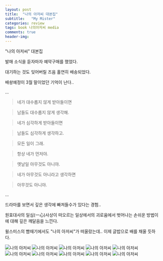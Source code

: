 ```yaml
---
layout: post
title:  "나의 아저씨 대본집"
subtitle:   "My Mister"
categories: review
tags: book 나의아저씨 media
comments: true
header-img: 
---
```


"나의 아저씨" 대본집

발매 소식을 듣자마자 예약구매를 했었다. 

대기하는 것도 잊어버릴 즈음 홀연히 배송되었다. 

배솽예정이 3월 말이었던 기억이 난다.. 

...

> 네가 대수롭지 않게 받아들이면

> 남들도 대수롭지 않게 생각해.

> 네가 심각하게 받아들이면

> 남들도 심각하게 생각하고.

> 모든 일이 그래.

> 항상 네가 먼저야.

> 옛날일 아무것도 아니야.

> 네가 아무것도 아니라고 생각하면 

> 아무것도 아니야.

...

드라마를 보면서 깊은 생각에 빠져들수가 있다는 경험..

원효대사의 일심(一心)사상이 떠오르는 일상에서의 괴로움에서 벗어나는 손쉬운 방법이에 대해 깊은 깨달음을 느낀다. 

윌스미스의 빰때기에서도 "나의 아저씨"가 떠울랐는데.. 이제 글밥으로 배를 채울 듯하다.

 ![나의 아저씨](https://youngsungson.github.io/assets/img/review/20220330-review-book1.jpg)
 ![나의 아저씨](https://youngsungson.github.io/assets/img/review/20220330-review-book2.jpg)
 ![나의 아저씨](https://youngsungson.github.io/assets/img/review/20220330-review-book3.jpg)
 ![나의 아저씨](https://youngsungson.github.io/assets/img/review/20220330-review-book4.jpg)
 ![나의 아저씨](https://youngsungson.github.io/assets/img/review/20220330-review-book5.jpg)
 ![나의 아저씨](https://youngsungson.github.io/assets/img/review/20220330-review-book6.jpg)
 ![나의 아저씨](https://youngsungson.github.io/assets/img/review/20220330-review-book7.jpg)
 ![나의 아저씨](https://youngsungson.github.io/assets/img/review/20220330-review-book8.jpg)
 ![나의 아저씨](https://youngsungson.github.io/assets/img/review/20220330-review-book9.jpg)
 ![나의 아저씨](https://youngsungson.github.io/assets/img/review/20220330-review-book10.jpg)
 
 

